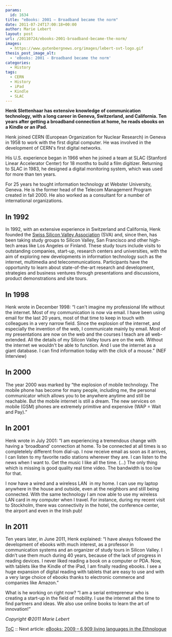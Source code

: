 ```yaml
---
params:
  id: 1634
title: "eBooks: 2001 – Broadband became the norm"
date: 2011-07-24T17:00:18+00:00
author: Marie Lebert
layout: post
url: /20110724/ebooks-2001-broadband-became-the-norm/
images:
  - https://www.gutenbergnews.org/images/lebert-svt-logo.gif
thesis_post_image_alt:
  - 'eBooks: 2001 - Broadband became the norm'
categories:
  - History
tags:
  - CERN
  - History
  - iPad
  - Kindle
  - SLAC
---
```

**Henk Slettenhaar has extensive knowledge of communication technology, with a long career in Geneva, Switzerland, and California. Ten years after getting a broadband connection at home, he reads ebooks on a Kindle or an iPad.**

Henk joined CERN (European Organization for Nuclear Research) in Geneva  in 1958 to work with the first digital computer. He was involved in the development of CERN's first digital networks.

His U.S. experience began in 1966 when he joined a team at SLAC (Stanford Linear Accelerator Center) for 18 months to build a film digitizer. Returning to SLAC in 1983, he designed a digital monitoring system, which was used for more than ten years.

For 25 years he tought information technology at Webster University, Geneva. He is the former head of the Telecom Management Program created in fall 2000. He also worked as a consultant for a number of international organizations.

<!--more-->

## In 1992

In 1992, with an extensive experience in Switzerland and California, Henk founded the [Swiss Silicon Valley Association](http://www.siliconvalley.ch) (SVA) and, since then, has been taking study groups to Silicon Valley, San Francisco and other high-tech areas like Los Angeles or Finland. These study tours include visits to outstanding companies, start-up, research centers and universities, with the aim of exploring new developments in information technology such as the internet, multimedia and telecommunications. Participants have the opportunity to learn about state-of-the-art research and development, strategies and business ventures through presentations and discussions, product demonstrations and site tours.

## In 1998

Henk wrote in December 1998: “I can't imagine my professional life without the internet. Most of my communication is now via email. I have been using email for the last 20 years, most of that time to keep in touch with colleagues in a very narrow field. Since the explosion of the internet, and especially the invention of the web, I communicate mainly by email. Most of my presentations are now on the web and the courses I teach are all web-extended. All the details of my Silicon Valley tours are on the web. Without the internet we wouldn't be able to function. And I use the internet as a giant database. I can find information today with the click of a mouse.” (NEF Interview)

## In 2000

The year 2000 was marked by “the explosion of mobile technology. The mobile phone has become for many people, including me, the personal communicator which allows you to be anywhere anytime and still be reachable. But the mobile internet is still a dream. The new services on mobile (GSM) phones are extremely primitive and expensive (WAP = Wait and Pay).”

## In 2001

Henk wrote in July 2001: “I am experiencing a tremendous change with having a ‘broadband’ connection at home. To be connected at all times is so completelely different from dial-up. I now receive email as soon as it arrives, I can listen to my favorite radio stations wherever they are. I can listen to the news when I want to. Get the music I like all the time. (…) The only thing which is missing is good quality real time video. The bandwidth is too low for that.

I now have a wired and a wireless LAN  in my home. I can use my laptop anywhere in the house and outside, even at the neighbors and still being connected. With the same technology I am now able to use my wireless LAN card in my computer when I travel. For instance, during my recent visit to Stockholm, there was connectivity in the hotel, the conference center, the airport and even in the Irish pub!

## In 2011

Ten years later, in June 2011, Henk explained: “I have always followed the development of ebooks with much interest, as a professor in communication systems and an organizer of study tours in Silicon Valley. I didn’t use them much during 40 years, because of the lack of progress in reading devices. I never liked reading a book on a computer or PDA. Now, with tablets like the Kindle of the iPad, I am finally reading ebooks. I see a huge expansion of digital reading with tablets that are easy to use and with a very large choice of ebooks thanks to electronic commerce and companies like Amazon.”

What is he working on right now? “I am a serial entrepreneur who is creating a start-up in the field of mobility. I use the internet all the time to find partners and ideas. We also use online books to learn the art of innovation!”

_Copyright ©2011 Marie Lebert_

[ToC](/20110707/marie-lebert-ebooks-1971-2011-toc/) :: Next article: [eBooks: 2009 – 6,909 living languages in the Ethnologue](/20110725/ebooks-2009-6909-living-languages-in-the-ethnologue/)
